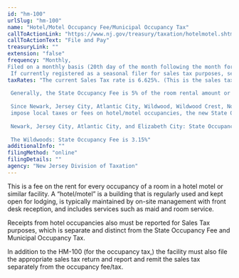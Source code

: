 ```yaml
---
id: "hm-100"
urlSlug: "hm-100"
name: "Hotel/Motel Occupancy Fee/Municipal Occupancy Tax"
callToActionLink: "https://www.nj.gov/treasury/taxation/hotelmotel.shtml"
callToActionText: "File and Pay"
treasuryLink: ""
extension: "false"
frequency: "Monthly, 
Filed on a monthly basis (20th day of the month following the month for which tax is due) regardless of the amount collected.  
 If currently registered as a seasonal filer for sales tax purposes, seasonal filings will automatically be allowed"
taxRates: "The current Sales Tax rate is 6.625%. (This is the sales tax rate, not the occupancy rate)
  
 Generally, the State Occupancy Fee is 5% of the room rental amount or value. However, in cities where such occupancies are already subject to a municipal tax, the State Occupancy Fee is imposed at a lower rate. 
  
 Since Newark, Jersey City, Atlantic City, Wildwood, Wildwood Crest, North Wildwood and Elizabeth City (effective July 2, 2007) already
 impose local taxes or fees on hotel/motel occupancies, the new State Occupancy Fee is imposed at a lower rate in those areas:
  
 Newark, Jersey City, Atlantic City, and Elizabeth City: State Occupancy Fee is 1%
  
 The Wildwoods: State Occupancy Fee is 3.15%"
additionalInfo: ""
filingMethod: "online"
filingDetails: ""
agency: "New Jersey Division of Taxation"
---
```


This is a fee on the rent for every occupancy of a room in a hotel motel or similar facility. A “hotel/motel” is a building that is regularly used and kept open for lodging, is typically maintained by on-site management with front desk reception, and includes services such as maid and room service.

Receipts from hotel occupancies also must be reported for Sales Tax purposes, which is separate and distinct from the State Occupancy
Fee and Municipal Occupancy Tax.

In addition to the HM-100 (for the occupancy tax,) the facility must also file the appropriate sales tax
return and report and remit the sales tax separately from the occupancy fee/tax.
